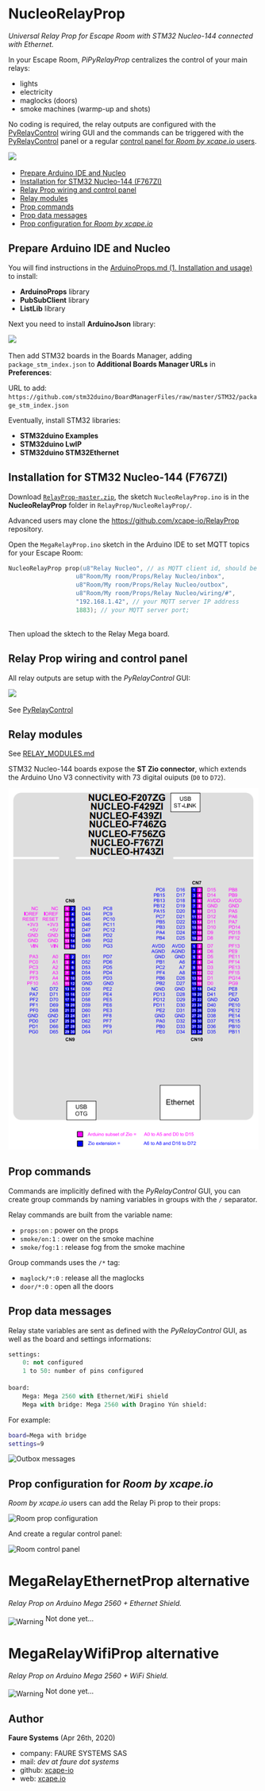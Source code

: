 # NucleoRelayProp
*Universal Relay Prop for Escape Room with STM32 Nucleo-144  connected with Ethernet.*

In your Escape Room, *PiPyRelayProp* centralizes the control of your main relays:
* lights
* electricity
* maglocks (doors)
* smoke machines (warmp-up and shots)

No coding is required, the relay outputs are configured with the [PyRelayControl](https://github.com/xcape-io/RelayProp/tree/master/PyRelayControl) wiring GUI and the commands can be triggered with the [PyRelayControl](https://github.com/xcape-io/RelayProp/tree/master/PyRelayControl) panel or a regular [control panel for *Room by xcape.io* users](https://github.com/xcape-io/RelayProp/tree/master/MegaRelayProp#prop-configuration-for-room-by-xcapeio).

<img src="https://github.com/xcape-io/RelayProp/blob/master/docs/nucleorelayprop.png" width="900">

* [Prepare Arduino IDE and Nucleo](https://github.com/xcape-io/RelayProp/tree/master/MegaRelayProp#prepare-arduino-ide-and-nucleo)
* [Installation for STM32 Nucleo-144 (F767ZI)](https://github.com/xcape-io/RelayProp/tree/master/MegaRelayProp#installation-for-dragino-yun-ethernet-or-wifi-shield)
* [Relay Prop wiring and control panel](https://github.com/xcape-io/RelayProp/tree/master/NucleoRelayProp#relay-prop-wiring-and-control-panel)
* [Relay modules](https://github.com/xcape-io/RelayProp/tree/master/MegaRelayProp#relay-modules)
* [Prop commands](https://github.com/xcape-io/RelayProp/tree/master/MegaRelayProp#prop-commands)
* [Prop data messages](https://github.com/xcape-io/RelayProp/tree/master/MegaRelayProp#prop-data-messages)
* [Prop configuration for *Room by xcape.io*](https://github.com/xcape-io/RelayProp/tree/master/MegaRelayProp#prop-configuration-for-room-by-xcapeio)


## Prepare Arduino IDE and Nucleo
You will find instructions in the <a href="https://github.com/xcape-io/ArduinoProps#1-installation-and-usage" target="_blank">ArduinoProps.md (1. Installation and usage)</a> to install:
* **ArduinoProps** library
* **PubSubClient** library
* **ListLib** library

Next you need to install **ArduinoJson** library:

![](https://github.com/xcape-io/RelayProp/raw/master/docs/images/arduino-install-json.png)

Then add STM32 boards in the Boards Manager, adding `package_stm_index.json` to **Additional Boards Manager URLs** in **Preferences**:

URL to add: `https://github.com/stm32duino/BoardManagerFiles/raw/master/STM32/package_stm_index.json`

Eventually, install STM32 libraries:
* **STM32duino Examples**
* **STM32duino LwIP**
* **STM32duino STM32Ethernet**

## Installation for STM32 Nucleo-144 (F767ZI)
Download <a href="https://github.com/xcape-io/RelayProp/archive/master.zip" target="_blank">`RelayProp-master.zip`</a>, the sketch `NucleoRelayProp.ino` is in the **NucleoRelayProp** folder in  `RelayProp/NucleoRelayProp/`.

Advanced users may clone the <a href="https://github.com/xcape-io/RelayProp" target="_blank">https://github.com/xcape-io/RelayProp</a> repository.

Open the `MegaRelayProp.ino` sketch in the Arduino IDE to set MQTT topics for your Escape Room:
```c
NucleoRelayProp prop(u8"Relay Nucleo", // as MQTT client id, should be unique per client for given broker
                   u8"Room/My room/Props/Relay Nucleo/inbox",
                   u8"Room/My room/Props/Relay Nucleo/outbox",
                   u8"Room/My room/Props/Relay Nucleo/wiring/#",
                   "192.168.1.42", // your MQTT server IP address
                   1883); // your MQTT server port;
                   
```

Then upload the sktech to the Relay Mega board.


## Relay Prop wiring and control panel
All relay outputs are setup with the *PyRelayControl* GUI:

![](https://github.com/xcape-io/RelayProp/blob/master/docs/screenshots/pyrelaywiring-main.png)


See [PyRelayControl](https://github.com/xcape-io/RelayProp/tree/master/PyRelayControl)


## Relay modules
See [RELAY_MODULES.md](https://github.com/xcape-io/RelayProp/blob/master/RELAY_MODULES.md)

STM32 Nucleo-144 boards expose the **ST Zio connector**, which extends the Arduino Uno V3 connectivity with 73 digital ouiputs (`D0` to `D72`).

![](screenshots/stm32-nucleo-144-zio.png)



## Prop commands
Commands are implicitly defined with the *PyRelayControl* GUI, you can create group commands by naming variables in groups with the `/` separator.

Relay commands are built from the variable name:

* `props:on` : power on the props
* `smoke/on:1` : ower on the smoke machine
* `smoke/fog:1` : release fog from the smoke machine

Group commands uses the `/*` tag: 

* `maglock/*:0` : release all the maglocks
* `door/*:0` : open all the doors


## Prop data messages
Relay state variables are sent as defined with the *PyRelayControl* GUI, as well as the board and settings informations:

```python
settings:
    0: not configured
    1 to 50: number of pins configured

board:
    Mega: Mega 2560 with Ethernet/WiFi shield
    Mega with bridge: Mega 2560 with Dragino Yún shield: 
```

For example:

```bash
board=Mega with bridge 
settings=9 
```

![Outbox messages](https://github.com/xcape-io/RelayProp/blob/master/MegaRelayProp/screenshots/outbox-messages.png)


## Prop configuration for *Room by xcape.io*
*Room by xcape.io* users can add the Relay Pi prop to their props:

![Room prop configuration](https://github.com/xcape-io/RelayProp/blob/master/MegaRelayProp/screenshots/room-prop-settings.png)

And create a regular control panel:

![Room control panel](https://github.com/xcape-io/RelayProp/blob/master/MegaRelayProp/screenshots/room-prop-control-panel.png)


# MegaRelayEthernetProp alternative
*Relay Prop  on Arduino Mega 2560 + Ethernet Shield.*

<img align="middle" src="https://github.com/xcape-io/RelayProp/blob/master/MegaRelayProp/warning.png" alt="Warning" /> Not done yet...


# MegaRelayWifiProp alternative
*Relay Prop  on Arduino Mega 2560 + WiFi Shield.*

<img align="middle" src="https://github.com/xcape-io/RelayProp/blob/master/MegaRelayProp/warning.png" alt="Warning" /> Not done yet...


## Author

**Faure Systems** (Apr 26th, 2020)
* company: FAURE SYSTEMS SAS
* mail: *dev at faure dot systems*
* github: <a href="https://github.com/xcape-io?tab=repositories" target="_blank">xcape-io</a>
* web: <a href="https://xcape.io/" target="_blank">xcape.io</a>